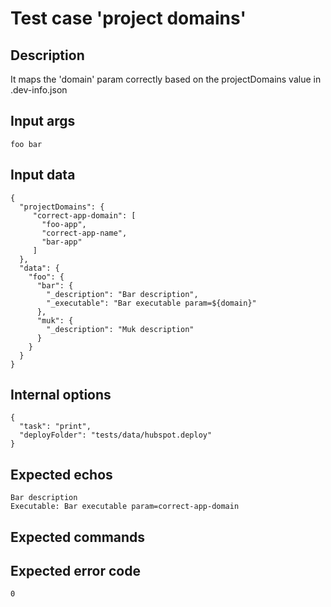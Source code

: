 # Test case 'project domains'

## Description

It maps the 'domain' param correctly based on the projectDomains value in .dev-info.json

## Input args

    foo bar

## Input data

    {
      "projectDomains": {
         "correct-app-domain": [
           "foo-app",
           "correct-app-name",
           "bar-app"
         ]
      },
      "data": {
        "foo": {
          "bar": {
            "_description": "Bar description",
            "_executable": "Bar executable param=${domain}"
          },
          "muk": {
            "_description": "Muk description"
          }
        }
      }
    }

## Internal options

    {
      "task": "print",
      "deployFolder": "tests/data/hubspot.deploy"
    }

## Expected echos

    Bar description
    Executable: Bar executable param=correct-app-domain

## Expected commands

## Expected error code

    0
